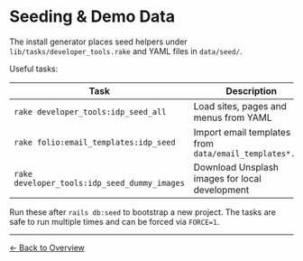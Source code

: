 # Seeding & Demo Data

The install generator places seed helpers under `lib/tasks/developer_tools.rake` and YAML files in `data/seed/`.

Useful tasks:

| Task | Description |
|------|-------------|
| `rake developer_tools:idp_seed_all` | Load sites, pages and menus from YAML |
| `rake folio:email_templates:idp_seed` | Import email templates from `data/email_templates*.yml` |
| `rake developer_tools:idp_seed_dummy_images` | Download Unsplash images for local development |

Run these after `rails db:seed` to bootstrap a new project. The tasks are safe to run multiple times and can be forced via `FORCE=1`.

---

[← Back to Overview](overview.md)

